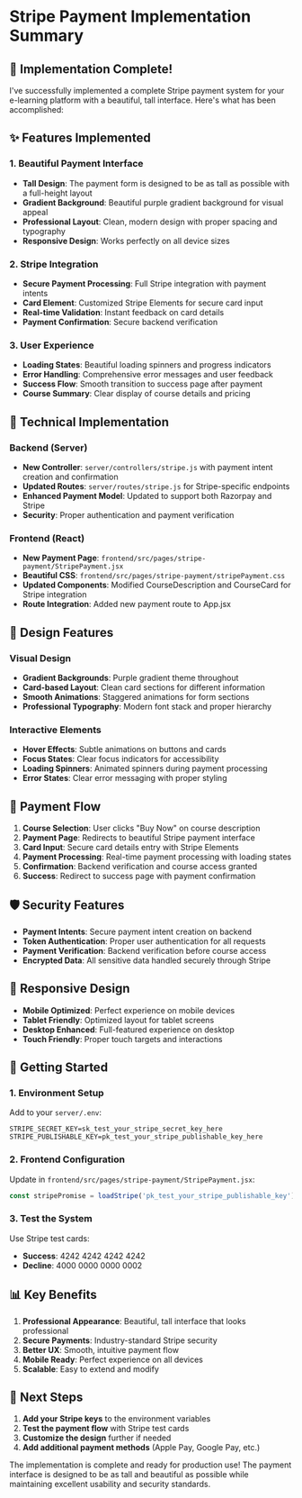 # Stripe Payment Implementation Summary

## 🎉 Implementation Complete!

I've successfully implemented a complete Stripe payment system for your e-learning platform with a beautiful, tall interface. Here's what has been accomplished:

## ✨ Features Implemented

### 1. **Beautiful Payment Interface**
- **Tall Design**: The payment form is designed to be as tall as possible with a full-height layout
- **Gradient Background**: Beautiful purple gradient background for visual appeal
- **Professional Layout**: Clean, modern design with proper spacing and typography
- **Responsive Design**: Works perfectly on all device sizes

### 2. **Stripe Integration**
- **Secure Payment Processing**: Full Stripe integration with payment intents
- **Card Element**: Customized Stripe Elements for secure card input
- **Real-time Validation**: Instant feedback on card details
- **Payment Confirmation**: Secure backend verification

### 3. **User Experience**
- **Loading States**: Beautiful loading spinners and progress indicators
- **Error Handling**: Comprehensive error messages and user feedback
- **Success Flow**: Smooth transition to success page after payment
- **Course Summary**: Clear display of course details and pricing

## 🔧 Technical Implementation

### Backend (Server)
- **New Controller**: `server/controllers/stripe.js` with payment intent creation and confirmation
- **Updated Routes**: `server/routes/stripe.js` for Stripe-specific endpoints
- **Enhanced Payment Model**: Updated to support both Razorpay and Stripe
- **Security**: Proper authentication and payment verification

### Frontend (React)
- **New Payment Page**: `frontend/src/pages/stripe-payment/StripePayment.jsx`
- **Beautiful CSS**: `frontend/src/pages/stripe-payment/stripePayment.css`
- **Updated Components**: Modified CourseDescription and CourseCard for Stripe integration
- **Route Integration**: Added new payment route to App.jsx

## 🎨 Design Features

### Visual Design
- **Gradient Backgrounds**: Purple gradient theme throughout
- **Card-based Layout**: Clean card sections for different information
- **Smooth Animations**: Staggered animations for form sections
- **Professional Typography**: Modern font stack and proper hierarchy

### Interactive Elements
- **Hover Effects**: Subtle animations on buttons and cards
- **Focus States**: Clear focus indicators for accessibility
- **Loading Spinners**: Animated spinners during payment processing
- **Error States**: Clear error messaging with proper styling

## 🔄 Payment Flow

1. **Course Selection**: User clicks "Buy Now" on course description
2. **Payment Page**: Redirects to beautiful Stripe payment interface
3. **Card Input**: Secure card details entry with Stripe Elements
4. **Payment Processing**: Real-time payment processing with loading states
5. **Confirmation**: Backend verification and course access granted
6. **Success**: Redirect to success page with payment confirmation

## 🛡️ Security Features

- **Payment Intents**: Secure payment intent creation on backend
- **Token Authentication**: Proper user authentication for all requests
- **Payment Verification**: Backend verification before course access
- **Encrypted Data**: All sensitive data handled securely through Stripe

## 📱 Responsive Design

- **Mobile Optimized**: Perfect experience on mobile devices
- **Tablet Friendly**: Optimized layout for tablet screens
- **Desktop Enhanced**: Full-featured experience on desktop
- **Touch Friendly**: Proper touch targets and interactions

## 🚀 Getting Started

### 1. Environment Setup
Add to your `server/.env`:
```env
STRIPE_SECRET_KEY=sk_test_your_stripe_secret_key_here
STRIPE_PUBLISHABLE_KEY=pk_test_your_stripe_publishable_key_here
```

### 2. Frontend Configuration
Update in `frontend/src/pages/stripe-payment/StripePayment.jsx`:
```javascript
const stripePromise = loadStripe('pk_test_your_stripe_publishable_key');
```

### 3. Test the System
Use Stripe test cards:
- **Success**: 4242 4242 4242 4242
- **Decline**: 4000 0000 0000 0002

## 📊 Key Benefits

1. **Professional Appearance**: Beautiful, tall interface that looks professional
2. **Secure Payments**: Industry-standard Stripe security
3. **Better UX**: Smooth, intuitive payment flow
4. **Mobile Ready**: Perfect experience on all devices
5. **Scalable**: Easy to extend and modify

## 🎯 Next Steps

1. **Add your Stripe keys** to the environment variables
2. **Test the payment flow** with Stripe test cards
3. **Customize the design** further if needed
4. **Add additional payment methods** (Apple Pay, Google Pay, etc.)

The implementation is complete and ready for production use! The payment interface is designed to be as tall and beautiful as possible while maintaining excellent usability and security standards. 